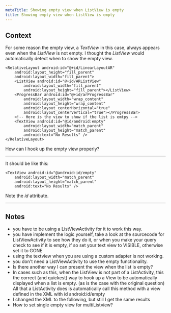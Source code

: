```yaml
---
metaTitle: Showing empty view when ListView is empty
title: Showing empty view when ListView is empty
---
```


## Context

For some reason the empty view, a *TextView* in this case, always appears even when the *ListView* is not empty. I thought the *ListView* would automatically detect when to show the empty view.



```
<RelativeLayout android:id="@+id/LinearLayoutAR"
    android:layout_height="fill_parent"
    android:layout_width="fill_parent">
    <ListView android:id="@+id/ARListView"
        android:layout_width="fill_parent"
        android:layout_height="fill_parent"></ListView>
    <ProgressBar android:id="@+id/arProgressBar"
        android:layout_width="wrap_content"
        android:layout_height="wrap_content"
        android:layout_centerHorizontal="true"
        android:layout_centerVertical="true"></ProgressBar>
    <!-- Here is the view to show if the list is emtpy -->
    <TextView android:id="@id/android:empty"
        android:layout_width="match_parent"
        android:layout_height="match_parent"
        android:text="No Results" />
</RelativeLayout>

```

How can I hook up the empty view properly?



---

It should be like this:



```
<TextView android:id="@android:id/empty"
    android:layout_width="match_parent"
    android:layout_height="match_parent"
    android:text="No Results" />

```

Note the *id* attribute.



---

## Notes

- you have to be using a ListViewActivity for it to work this way.
- you have implement the logic yourself, take a look at the sourcecode for ListViewActivity to see how they do it, or when you make your query check to see if it is empty, if so set your text view to VISIBLE, otherwise set it to GONE
- using the textview when you are using a custom adapter is not working.
- you don't need a ListViewActivity to use the empty functionality.
- Is there another way I can present the view when the list is empty?
- In cases such as this, when the ListView is not part of a ListActivity, this the correct (and quickest) way to hook up a View to be automatically displayed when a list is empty. (as is the case with the original question)   All that a ListActivity does is automatically call this method with a view defined in the XML with id android:id/empty
- I changed the XML to the following, but still I get the same results
-   How to set single empty view for multiListview?
